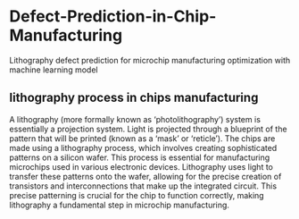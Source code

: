 # Defect-Prediction-in-Chip-Manufacturing
Lithography defect prediction for microchip manufacturing optimization with machine learning model

## lithography process in chips manufacturing
A lithography (more formally known as ‘photolithography’) system is essentially a projection system. 
Light is projected through a blueprint of the pattern that will be printed (known as a ‘mask’ or ‘reticle’). 
The chips are made using a lithography process, which involves creating sophisticated patterns on a silicon wafer. 
This process is essential for manufacturing microchips used in various electronic devices. 
Lithography uses light to transfer these patterns onto the wafer, allowing for the precise creation of transistors and interconnections that make up the integrated circuit. 
This precise patterning is crucial for the chip to function correctly, making lithography a fundamental step in microchip manufacturing.
